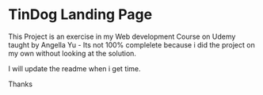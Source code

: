 # TinDog Landing Page

This Project is an exercise in my Web development Course on Udemy taught by Angella Yu - Its not 100% complelete because i did the project on my own without looking at the solution.

I will update the readme when i get time.

Thanks
